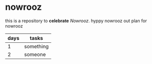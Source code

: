# nowrooz

this is a repository to **celebrate** _Nowrooz_.
hyppy nowrooz
out plan for nowrooz

| days    |tasks |
| ----------- | ----------- |
| 1    | something     |
| 2  | someone    |
